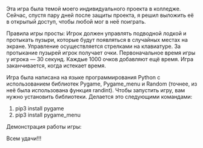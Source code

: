 Эта игра была темой моего индивидуального проекта в колледже. Сейчас, спустя пару дней после защиты проекта, я решил выложить её в открытый доступ, чтобы любой мог в неё поиграть.

Правила игры просты:
Игрок должен управлять подводной лодкой и протыкать пузыри, которые будут появляться в случайных местах на экране.
Управление осуществляется стрелками на клавиатуре. За протыкание пузырей игрок получает очки.
Первоначальное время игры у игрока — 30 секунд.
Каждые 1000 очков добавляют ещё время. Игра заканчивается, когда истекает время.

Игра была написана на языке программирования Python с использованием библиотек Pygame, Pygame_menu и Random (точнее, из неё была использована функция randint).
Чтобы запустить игру, вам нужно установить библиотеки. Делается это следующими командами:
1. pip3 install pygame
2. pip3 install pygame_menu

Демонстрация работы игры:

Всем удачи!!!

